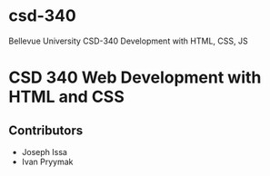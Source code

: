 # csd-340
Bellevue University CSD-340 Development with HTML, CSS, JS
<h1>CSD 340 Web Development with HTML and CSS</h1>
<h2>Contributors</h2>
<ul>
  <li>Joseph Issa</li>
  <li>Ivan Pryymak</li>
</ul>
